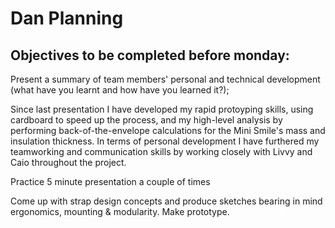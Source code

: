 # Dan Planning


## Objectives to be completed before monday:
Present a summary of team members' personal and technical development (what
have you learnt and how have you learned it?);

Since last presentation I have developed my rapid protoyping skills, using cardboard to speed up the process, and my high-level analysis by performing back-of-the-envelope calculations for the Mini Smile's mass and insulation thickness. In terms of personal development I have furthered my teamworking and communication skills by working closely with Livvy and Caio throughout the project.




Practice 5 minute presentation a couple of times


Come up with strap design concepts and produce sketches bearing in mind ergonomics, mounting & modularity.
Make prototype.


